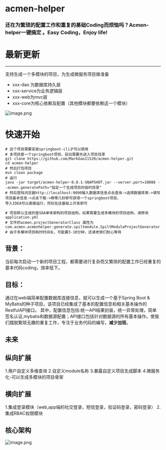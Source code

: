 # acmen-helper
### 还在为繁琐的配置工作和重复的基础Coding而烦恼吗？Acmen-helper一键搞定 。Easy Coding，Enjoy life!

# 最新更新
------
支持生成一个多模块的项目，为生成微服务项目做准备
- xxx-dao 为数据库持久层
- xxx-service为业务逻辑层
- xxx-web为mvc层
- xxx-core为核心依赖及配置（其他模块都要依赖这一个模块）

![image.png](https://upload-images.jianshu.io/upload_images/7220971-71402650b5c418c8.png?imageMogr2/auto-orient/strip%7CimageView2/2/w/1240)

# 快速开始
```
# 这个项目需要安装springboot-cli才可以使用
# 本项目是一个springboot项目，启动需要先进入项目目录
git clone https://github.com/MarkGao11520/acmen-helper.git
cd acmen-helper
# 然后打包项目
mvn clean package
# 运行
java -jar target/acmen-helper-0.0.1-SNAPSHOT.jar --server.port=10086 --acmen.generatePath="指定一个生成项目的临时目录"
# 然后登陆浏览器http://localhost:9090输入数据库信息点击查询->选择数据库表->填写项目基本信息->点击下载->稍等几秒即可获得一个springboot项目，
导入IDEA可以直接运行，然后在这基础上开发即可

# 项目默认生成的是SOA单体架构的项目结构，如果需要生成多模块的项目结构，请修改application.yml
# 文件的acmen.projectGeneratorClass 属性为com.acmen.acmenhelper.generate.spiltmodule.SpiltModuleProjectGenerator
# 由于多模块项目耗时时间长，可能要3-10分钟，还请老铁们耐心等待
```

##  背景：
当前每次启动一个新的项目工程，都需要进行复杂而又繁琐的配置工作已经重复的基本代码coding，效率低下。
## 目标：
通过在web端简单配置数据库连接信息，就可以生成一个基于Spring Boot & MyBatis的种子项目，该项目已经集成了基本的配置信息和相关基本操作的RestfulAPI接口。
  其中，配置信息包括:统一API结果封装，统一异常处理，简单签名认证,mybatis和数据源配置；API接口包括针对数据源的所有基本操作。使我们摆脱繁琐无趣的重复工作，专注于业务代码的编写，**减少加班**。
  
  

## 未来

纵向扩展
-----
1.用户自定义多维查询
2.自定义module名称
3.暴露自定义项目生成脚本
4.微服务化-可以生成多模块的项目骨架


横向扩展
--------
1.集成登录模块（web,app端的社交登录，短信登录，验证码登录，密码登录）
2.集成RBAC权限模块


## 核心架构

![image.png](https://upload-images.jianshu.io/upload_images/7220971-bf51c25b99c1dc7c.png?imageMogr2/auto-orient/strip%7CimageView2/2/w/1240)

  
  
  

